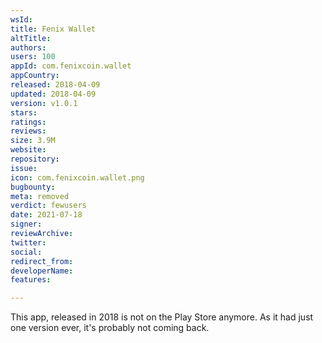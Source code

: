 ```yaml
---
wsId: 
title: Fenix Wallet
altTitle: 
authors: 
users: 100
appId: com.fenixcoin.wallet
appCountry: 
released: 2018-04-09
updated: 2018-04-09
version: v1.0.1
stars: 
ratings: 
reviews: 
size: 3.9M
website: 
repository: 
issue: 
icon: com.fenixcoin.wallet.png
bugbounty: 
meta: removed
verdict: fewusers
date: 2021-07-18
signer: 
reviewArchive: 
twitter: 
social: 
redirect_from: 
developerName: 
features: 

---
```


This app, released in 2018 is not on the Play Store anymore. As it had just one
version ever, it's probably not coming back.
